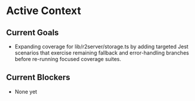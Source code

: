 # Active Context

## Current Goals

- Expanding coverage for lib/r2server/storage.ts by adding targeted Jest scenarios that exercise remaining fallback and error-handling branches before re-running focused coverage suites.

## Current Blockers

- None yet